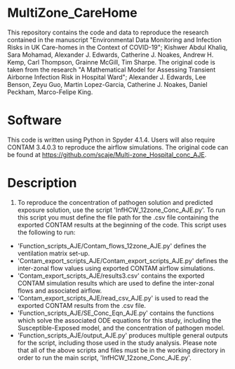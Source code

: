 # MultiZone_CareHome
This repository contains the code and data to reproduce the research contained in the manuscript "Environmental Data Monitoring and Infection Risks in UK Care-homes in the Context of COVID-19"; Kishwer Abdul Khaliq, Sara Mohamad, Alexander J. Edwards, Catherine J. Noakes, Andrew H. Kemp, Carl Thompson, Grainne McGill, Tim Sharpe.
The original code is taken from the research "A Mathematical Model for Assessing Transient Airborne Infection Risk in Hospital Ward"; Alexander J. Edwards, Lee Benson, Zeyu Guo, Martin Lopez-Garcia, Catherine J. Noakes, Daniel Peckham, Marco-Felipe King. 

# Software
This code is written using Python in Spyder 4.1.4. Users will also require CONTAM 3.4.0.3 to reproduce the airflow simulations. The original code can be found at https://github.com/scaje/Multi-zone_Hospital_conc_AJE.

# Description
1. To reproduce the concentration of pathogen solution and predicted exposure solution, use the script 'InfHCW_12zone_Conc_AJE.py'. To run this script you must define the file path for the .csv file containing the exported CONTAM results at the beginning of the code. This script uses the following to run:
* 'Function_scripts_AJE/Contam_flows_12zone_AJE.py' defines the ventilation matrix set-up.
* 'Contam_export_scripts_AJE/Contam_export_scripts_AJE.py' defines the inter-zonal flow values using exported CONTAM airflow simulations.
* 'Contam_export_scripts_AJE/results3.csv' contains the exported CONTAM simulation results which are used to define the inter-zonal flows and associated airflow. 
* 'Contam_export_scripts_AJE/read_csv_AJE.py' is used to read the exported CONTAM results from the .csv file.
* 'Function_scripts_AJE/SE_Conc_Eqn_AJE.py' contains the functions which solve the associated ODE equations for this study, including the Susceptible-Exposed model, and the concentration of pathogen model.
* 'Function_scripts_AJE/output_AJE.py' produces multiple general outputs for the script, including those used in the study analysis.
Please note that all of the above scripts and files must be in the working directory in order to run the main script, 'InfHCW_12zone_Conc_AJE.py'.

